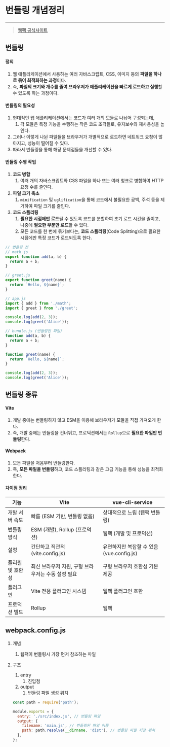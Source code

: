 # 번들링 개념정리

---

>[웹팩 공식사이트](https://webpack.js.org/)

## 번들링

#### 정의

1. 웹 애플리케이션에서 사용하는 여러 자바스크립트, CSS, 이미지 등의 **파일을 하나로 묶어 최적화하는 과정**이다. 
2. 즉, **파일의 크기와 개수를 줄여 브라우저가 애플리케이션을 빠르게 로드하고 실행**할 수 있도록 하는 과정이다. 

#### 번들링의 필요성

1. 현대적인 웹 애플리케이션에서는 코드가 여러 개의 모듈로 나뉘어 구성되는데, 
   1. 각 모듈은 특정 기능을 수행하는 작은 코드 조각들로, 유지보수와 재사용성을 높인다. 
2. 그러나 이렇게 나뉜 파일들을 브라우저가 개별적으로 로드하면 네트워크 요청이 많아지고, 성능이 떨어질 수 있다.
3. 따라서 번들링을 통해 해당 문제점들을 개선할 수 있다. 

#### 번들링 수행 작업

1. **코드 병합**
   1. 여러 개의 자바스크립트와 CSS 파일을 하나 또는 여러 청크로 병합하여 HTTP 요청 수를 줄인다.
2. **파일 크기 축소**
   1. `minification` 및 `uglification`을 통해 코드에서 불필요한 공백, 주석 등을 제거하여 파일 크기를 줄인다. 
3. **코드 스플리팅**
   1. **필요한 시점에만 로드**될 수 있도록 코드를 분할하여 초기 로드 시간을 줄이고, 나중에 **필요한 부분만 로드**할 수 있다.
   2. 모든 코드를 한 번에 묶기보다는, **코드 스플리팅**(Code Splitting)으로 필요한 시점에만 특정 코드가 로드되도록 한다. 

```js
// 번들링 전
// math.js
export function add(a, b) {
  return a + b;
}

// greet.js
export function greet(name) {
  return `Hello, ${name}`;
}

// app.js
import { add } from './math';
import { greet } from './greet';

console.log(add(2, 3));
console.log(greet('Alice'));
```

```js
// bundle.js (번들링된 파일)
function add(a, b) {
  return a + b;
}

function greet(name) {
  return `Hello, ${name}`;
}

console.log(add(2, 3));
console.log(greet('Alice'));
```

## 번들링 종류

#### Vite 

1. 개발 중에는 번들링하지 않고 ESM을 이용해 브라우저가 모듈을 직접 가져오게 한다.
2. 즉, 개발 중에는 번들링을 건너뛰고, 프로덕션에서는 `Rollup`으로 **필요한 파일만 번들링**한다. 

#### Webpack

1. 모든 파일을 처음부터 번들링한다. 
2. 즉, **모든 파일을 번들링**하고, 코드 스플리팅과 같은 고급 기능을 통해 성능을 최적화한다. 

#### 차이점 정리

| 기능             | Vite                                               | vue-cli-service                           |
| ---------------- | -------------------------------------------------- | ----------------------------------------- |
| 개발 서버 속도   | 빠름 (ESM 기반, 번들링 없음)                       | 상대적으로 느림 (웹팩 번들링)             |
| 번들링 방식      | ESM (개발), Rollup (프로덕션)                      | 웹팩 (개발 및 프로덕션)                   |
| 설정             | 간단하고 직관적 (vite.config.js)                   | 유연하지만 복잡할 수 있음 (vue.config.js) |
| 폴리필 및 호환성 | 최신 브라우저 지원, 구형 브라우저는 수동 설정 필요 | 구형 브라우저 호환성 기본 제공            |
| 플러그인         | Vite 전용 플러그인 시스템                          | 웹팩 플러그인 호환                        |
| 프로덕션 빌드    | Rollup                                             | 웹팩                                      |

## webpack.config.js

1. 개념

   1. 웹팩이 번들링시 가장 먼저 참조하는 파일

2. 구조 

   1. entry
      1. 진입점
   2. output
      1. 번들링 파일 생성 위치 

   ```js
   const path = require('path');
   
   module.exports = {
     entry: './src/index.js', // 번들링 파일 
     output: {
       filename: 'main.js', // 번들링된 파일 이름 
       path: path.resolve(__dirname, 'dist'), // 번들링 파일 저장 위치 
     },
   };
   ```

   